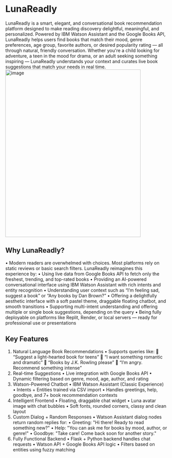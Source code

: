 # LunaReadly
LunaReadly is a smart, elegant, and conversational book recommendation platform designed to make reading discovery delightful, meaningful, and personalized. Powered by IBM Watson Assistant and the Google Books API, LunaReadly helps users find books that match their mood, genre preferences, age group, favorite authors, or desired popularity rating — all through natural, friendly conversation.
Whether you're a child looking for adventure, a teen in the mood for drama, or an adult seeking something inspiring — LunaReadly understands your context and curates live book suggestions that match your needs in real time.
<img width="421" height="522" alt="image" src="https://github.com/user-attachments/assets/6f6d711a-3015-4ca6-92a8-6a3e397b4830" />

## Why LunaReadly?
•	Modern readers are overwhelmed with choices. Most platforms rely on static reviews or basic search filters. LunaReadly reimagines this experience by:
•	Using live data from Google Books API to fetch only the freshest, trending, and top-rated books
•	Providing an AI-powered conversational interface using IBM Watson Assistant with rich intents and entity recognition
•	Understanding user context such as “I’m feeling sad, suggest a book” or “Any books by Dan Brown?”
•	Offering a delightfully aesthetic interface with a soft pastel theme, draggable floating chatbot, and smooth transitions
•	Supporting multi-intent understanding and offering multiple or single book suggestions, depending on the query
•	Being fully deployable on platforms like Replit, Render, or local servers — ready for professional use or presentations

## Key Features
1.	Natural Language Book Recommendations
•	Supports queries like:
	“Suggest a light-hearted book for teens”
	“I want something romantic and dramatic”
	“Books by J.K. Rowling please”
	“I’m angry. Recommend something intense”
2.	Real-time Suggestions
•	Live integration with Google Books API
•	Dynamic filtering based on genre, mood, age, author, and rating
3.	Watson-Powered Chatbot
•	IBM Watson Assistant (Classic Experience)
•	Intents + Entities trained via CSV import
•	Handles greetings, help, goodbye, and 7+ book recommendation contexts
4.	Intelligent Frontend
•	Floating, draggable chat widget
•	Luna avatar image with chat bubbles
•	Soft fonts, rounded corners, classy and clean layout
5.	Custom Dialog + Random Responses
•	Watson Assistant dialog nodes return random replies for:
•	Greeting: "Hi there! Ready to read something new?"
•	Help: "You can ask me for books by mood, author, or genre!"
•	Goodbye: "Take care! Come back soon for another story."
6.	Fully Functional Backend
•	Flask + Python backend handles chat requests
•	Watson API + Google Books API logic
•	Filters based on entities using fuzzy matching
